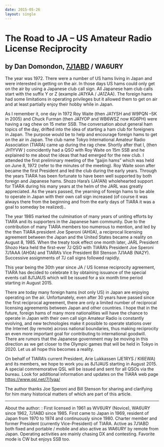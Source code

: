 ```yaml
---
date: 2015-05-26
layout: single
---
```


# The Road to JA – US Amateur Radio License Reciprocity

## by Dan Domondon, [7J1ABD](https://qrz.com/db/7J1ABD) / WA6URY

The year was 1972. There were a number of US hams living in Japan and were
interested in getting on the air. In those days US hams could only get on the air
by using a Japanese club call sign.  All Japanese ham club calls start with the
suffix Y or Z (example JA1YAA / JA1ZAA). The foreign hams had some limitations
in operating privileges  but it allowed them to get on air and at least partially enjoy
their hobby while in Japan. 

As I remember it, one day in 1972 Roy Waite (then JA1YSH and W9PQN –SK in 2005) and
Chuck Furman (then JA1YOP and WB6WSZ now KG6PH) were having a rag chew on 15 meter SSB. The conversation about general ham topics of the day, drifted into the idea of starting a ham club for foreigners in Japan. The purpose would be to help and encourage foreign hams to
get on the air in Japan. The club name Tokyo International Amateur Radio Association
(TIARA) came up during the rag chew. Shortly after that I, (then JH1YVW ) coincidently had a QSO with Roy Waite on 15m SSB and he explained to me about the ideas that had emerged for the new club. I attended the first preliminary meeting of the “gaijin hams” which was held on June 8, 1972 (refer to the minutes of the meeting).  Roy Waite soon after became the first President and led the club during the early years. Through the years TIARA has been fortunate to have been well supported by both foreign and Japanese hams.  Shozo Hara’s  (JA1AN)  wholehearted support for TIARA during his many years at the helm of the JARL was greatly appreciated. As the years passed, the yearning of foreign hams to be able to operate in Japan with their own call sign increased (of course it was always there from the beginning and from the early days of TIARA it was a goal to someday be realized)..

The year 1985 marked the culmination of many years of uniting efforts by TIARA and its supporters in the Japanese ham community. Due to the contribution of many TIARA members too numerous to mention, and led by the then TIARA president Joe Speroni (AH0A), a reciprocal licensing agreement between the Japan and the United States became a reality on
August 8, 1985. When the treaty took effect one month later, JARL President Shozo Hara held the first-ever 7J QSO with TIARA’s President Joe Speroni 7J1AAA (AH0A) and TIARA’s Vice President Bill Stenson 7J1AAB (NA2Y).  Successive assignments of 7J call signs followed rapidly.

This year being the 30th year since JA / US license reciprocity agreement, TIARA has decided to celebrate it by obtaining issuance of the special events call 8J1JAUS which will be issued for a six month time period starting in August 2015.

There are today many foreign hams (not only US) in Japan are enjoying operating on the air.
Unfortunately, even after 30 years have passed since the first reciprocal agreement, there are only a limited number of reciprocal licensing agreements between Japan and other countries.  I hope that in the future, foreign hams of many more nationalities will have the chance to operate in Japan with their own call sign  Amateur Radio is constantly evolving, and new technologies make it possible to operate stations over the Internet (by remote) across national boundaries, thus making reciprocity an even more important goal for contributing to international goodwill. There are rumors that the Japanese government may be moving in this direction as we get closer to the Olympic games that will be held in Tokyo in 2020.  Let us all hope this becomes a reality.

On behalf of TIARA’s current President, Arie Lukkassen (JE1RYS / KI6EWA)
and its members, we hope to work you as 8J1JAUS starting in August 2015.
A special commemorative QSL will be issued and sent for all QSOs via the bureau. Look for additional information and updates on the TIARA web page   https://www.qsl.net/7j1yaa/

The author thanks Joe Speroni and Bill Stenson for sharing and clarifying for him many historical matters of which are part of this article.

___

About the author:
: First licensed in 1961 as WV6URY (Novice), WA6URY since 1962, 
                  7J1ABD since 1985. First came to Japan in 1969, resident of Japan from 1970 to 1974 and continuously since 1980.  Charter member and former President (currently Vice-President) of TIARA. Active as 7J1ABD both fixed and portable / mobile and also active as WA6URY by remote from Japan. Operating activities are mainly chasing DX and contesting. Favorite mode is CW but enjoys SSB too.
